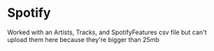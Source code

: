 # Spotify
Worked with an Artists, Tracks, and SpotifyFeatures csv file but can't upload them here because they're bigger than 25mb
